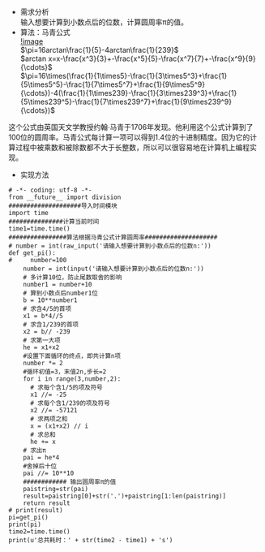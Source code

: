 * 需求分析  
输入想要计算到小数点后的位数，计算圆周率π的值。  
* 算法：马青公式  
[!image](https://github.com/Monkey5030/Python/blob/master/picture/%E8%AE%A1%E7%AE%97%CF%80%E5%85%AC%E5%BC%8F.png?raw=true)  
$\pi=16arctan\frac{1}{5}-4arctan\frac{1}{239}$  
$arctan x=x-\frac{x^3}{3}+-\frac{x^5}{5}-\frac{x^7}{7}+-\frac{x^9}{9} {\cdots}$  
$\pi=16\times(\frac{1}{1\times5}-\frac{1}{3\times5^3}+\frac{1}{5\times5^5}-\frac{1}{7\times5^7}+\frac{1}{9\times5^9}{\cdots})-4(\frac{1}{1\times239}-\frac{1}{3\times239^3}+\frac{1}{5\times239^5}-\frac{1}{7\times239^7}+\frac{1}{9\times239^9}{\cdots})$  

这个公式由英国天文学教授约翰·马青于1706年发现。他利用这个公式计算到了100位的圆周率。马青公式每计算一项可以得到1.4位的十进制精度。因为它的计算过程中被乘数和被除数都不大于长整数，所以可以很容易地在计算机上编程实现。  

* 实现方法
```
# -*- coding: utf-8 -*-
from __future__ import division
####################导入时间模块
import time
###############计算当前时间
time1=time.time()
################算法根据马青公式计算圆周率####################
# number = int(raw_input('请输入想要计算到小数点后的位数n:'))
def get_pi():
#     number=100
    number = int(input('请输入想要计算到小数点后的位数n:'))
    # 多计算10位，防止尾数取舍的影响
    number1 = number+10
    # 算到小数点后number1位
    b = 10**number1
    # 求含4/5的首项
    x1 = b*4//5
    # 求含1/239的首项
    x2 = b// -239
    # 求第一大项
    he = x1+x2
    #设置下面循环的终点，即共计算n项
    number *= 2
    #循环初值=3，末值2n,步长=2
    for i in range(3,number,2):
      # 求每个含1/5的项及符号
      x1 //= -25
      # 求每个含1/239的项及符号
      x2 //= -57121
      # 求两项之和
      x = (x1+x2) // i
      # 求总和
      he += x
    # 求出π
    pai = he*4
    #舍掉后十位
    pai //= 10**10
    ############ 输出圆周率π的值
    paistring=str(pai)
    result=paistring[0]+str('.')+paistring[1:len(paistring)]
    return result
# print(result)
pi=get_pi()
print(pi)
time2=time.time()
print(u'总共耗时：' + str(time2 - time1) + 's')
```
